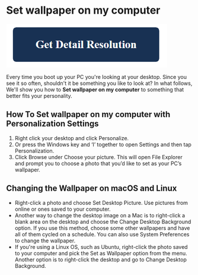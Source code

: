 # Set wallpaper on my computer

[![Set wallpaper on my computer](blue.png)](https://icncomputer.com/set-wallpaper-on-my-computer/)

Every time you boot up your PC you're looking at your desktop. Since you see it so often, shouldn't it be something you like to look at? In what follows, We'll show you how to **Set wallpaper on my computer** to something that better fits your personality.

## How To Set wallpaper on my computer with Personalization Settings

1. Right click your desktop and click Personalize.
2. Or press the Windows key and ‘I’ together to open Settings and then tap Personalization.
3. Click Browse under Choose your picture. This will open File Explorer and prompt you to choose a photo that you’d like to set as your PC’s wallpaper.

## Changing the Wallpaper on macOS and Linux

* Right-click a photo and choose Set Desktop Picture. Use pictures from online or ones saved to your computer.
* Another way to change the desktop image on a Mac is to right-click a blank area on the desktop and choose the Change Desktop Background option. If you use this method, choose some other wallpapers and have all of them cycled on a schedule. You can also use System Preferences to change the wallpaper.
* If you're using a Linux OS, such as Ubuntu, right-click the photo saved to your computer and pick the Set as Wallpaper option from the menu. Another option is to right-click the desktop and go to Change Desktop Background.

